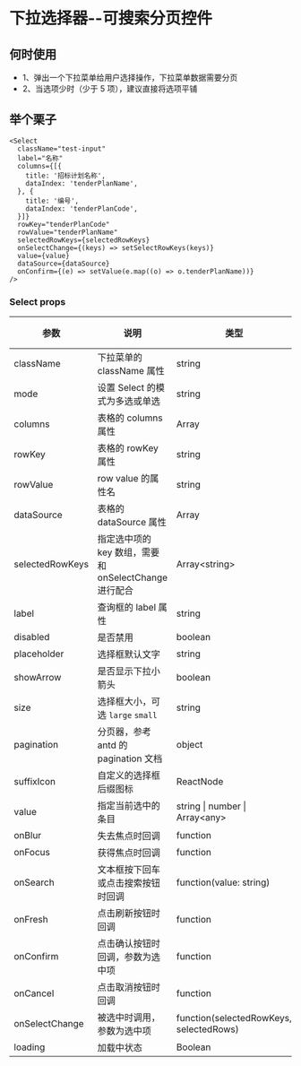 # 下拉选择器--可搜索分页控件

## 何时使用

- 1、弹出一个下拉菜单给用户选择操作，下拉菜单数据需要分页
- 2、当选项少时（少于 5 项），建议直接将选项平铺

## 举个栗子

```tsx
<Select
  className="test-input"
  label="名称"
  columns={[{
    title: '招标计划名称',
    dataIndex: 'tenderPlanName',
  }, {
    title: '编号',
    dataIndex: 'tenderPlanCode',
  }]}
  rowKey="tenderPlanCode"
  rowValue="tenderPlanName"
  selectedRowKeys={selectedRowKeys}
  onSelectChange={(keys) => setSelectRowKeys(keys)}
  value={value}
  dataSource={dataSource}
  onConfirm={(e) => setValue(e.map((o) => o.tenderPlanName))}
/>
```

### Select props

| 参数 | 说明 | 类型 | 默认值 | 版本 |
| --- | --- | --- | --- | --- |
| className | 下拉菜单的 className 属性 | string | - |  |
| mode | 设置 Select 的模式为多选或单选 | string | - |  |
| columns | 表格的 columns 属性 | Array | - |  |
| rowKey | 表格的 rowKey 属性 | string | - |  |
| rowValue | row value 的属性名 | string | - |  |
| dataSource | 表格的 dataSource 属性 | Array | - |  |
| selectedRowKeys | 指定选中项的 key 数组，需要和 onSelectChange 进行配合 | Array&lt;string> | - |  |
| label | 查询框的 label 属性 | string | - |  |
| disabled | 是否禁用 | boolean | false |  |
| placeholder | 选择框默认文字 | string | - |  |
| showArrow | 是否显示下拉小箭头 | boolean | true |  |
| size | 选择框大小，可选 `large` `small` | string | default |  |
| pagination | 分页器，参考 antd 的 pagination 文档 | object |
| suffixIcon | 自定义的选择框后缀图标 | ReactNode | - |  |
| value | 指定当前选中的条目 | string \| number \| Array&lt;any> | - |  |
| onBlur | 失去焦点时回调 | function | - |  |
| onFocus | 获得焦点时回调 | function | - |  |
| onSearch | 文本框按下回车或点击搜索按钮时回调 | function(value: string) | - |  |
| onFresh | 点击刷新按钮时回调 | function | - |  |
| onConfirm | 点击确认按钮时回调，参数为选中项 | function | - |  |
| onCancel | 点击取消按钮时回调 | function | - |  |
| onSelectChange | 被选中时调用，参数为选中项 | function(selectedRowKeys, selectedRows) | - |  |
| loading | 加载中状态 | Boolean | false |  |